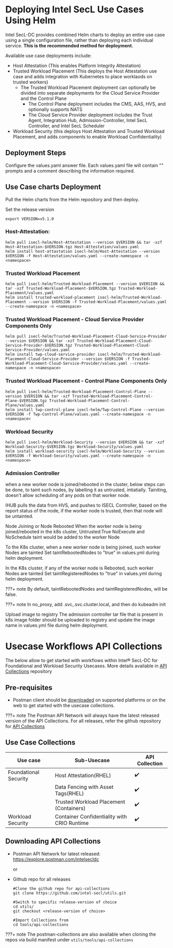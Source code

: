 # Deploying Intel SecL Use Cases Using Helm

Intel SecL-DC provides combined Helm charts to deploy an entire use case using a single configuration file, rather than deploying each individual service.  **This is the recommended method for deployment.**

Available use case deployments include:

- Host Attestation (This enables Platform Integrity Attestation)
- Trusted Workload Placement (This deploys the Host Attestation use case and adds integration with Kubernetes to place worklaods on trusted workers)
  - The Trusted Workload Placement deployment can optionally be divided into separate deployments for the Cloud Service Provider and the Control Plane
    - The Control Plane deployment includes the CMS, AAS, HVS, and optionally supports NATS
    - The Cloud Service Provider deployment includes the Trust Agent, Integration Hub, Admission-Controller, Intel SecL Controller, and Intel SecL Scheduler
- Workload Security (this deploys Host Attestation and Trusted Workload Placement, and adds components to enable Workload Confidentiality)


## Deployment Steps

Configure the values.yaml answer file.  Each values.yaml file will contain "<user input>" prompts and a comment describing the information required.

## Use Case charts Deployment

Pull the Helm charts from the Helm repository and then deploy.

Set the release version
```
export VERSION=v5.1.0
```

### Host-Attestation:

```
helm pull isecl-helm/Host-Attestation --version $VERSION && tar -xzf Host-Attestation-$VERSION.tgz Host-Attestation/values.yaml
helm install host-attastation isecl-helm/Host-Attestation --version $VERSION -f Host-Attestation/values.yaml --create-namespace -n <namespace>
```

### Trusted Workload Placement

```
helm pull isecl-helm/Trusted-Workload-Placement --version $VERSION && tar -xzf Trusted-Workload-Placement-$VERSION.tgz Trusted-Workload-Placement/values.yaml
helm install trusted-workload-placement isecl-helm/Trusted-Workload-Placement --version $VERSION -f Trusted-Workload-Placement/values.yaml --create-namespace -n <namespace>
```

### Trusted Workload Placement - Cloud Service Provider Components Only

```
helm pull isecl-helm/Trusted-Workload-Placement-Cloud-Service-Provider --version $VERSION && tar -xzf Trusted-Workload-Placement-Cloud-Service-Provider-$VERSION.tgz Trusted-Workload-Placement-Cloud-Service-Provider/values.yaml
helm install twp-cloud-service-provider isecl-helm/Trusted-Workload-Placement-Cloud-Service-Provider --version $VERSION -f Trusted-Workload-Placement-Cloud-Service-Provider/values.yaml --create-namespace -n <namespace>
```

### Trusted Workload Placement - Control Plane Components Only

```
helm pull isecl-helm/Trusted-Workload-Placement-Control-Plane --version $VERSION && tar -xzf Trusted-Workload-Placement-Control-Plane-$VERSION.tgz Trusted-Workload-Placement-Control-Plane/values.yaml
helm install twp-control-plane isecl-helm/Twp-Control-Plane --version $VERSION -f Twp-Control-Plane/values.yaml --create-namespace -n <namespace>
```

### Workload Security 

```
helm pull isecl-helm/Workload-Security --version $VERSION && tar -xzf Workload-Security-$VERSION.tgz Workload-Security/values.yaml
helm install workload-security isecl-helm/Workload-Security --version $VERSION -f Workload-Security/values.yaml --create-namespace -n <namespace>
```

### Admission Controller
when a new worker node is joined/rebooted in the cluster, below steps can be done, to taint such nodes, by labelling it as untrusted, intiatially. Tainiting, doesn't allow scheduling of any pods on that worker node.

IHUB pulls the data from HVS, and pushes to ISECL Controller, based on the report status of the node, if the worker node is trusted, then that node will be untainted.

Node Joining or Node Rebooted When the worker node is being joined/rebooted in the k8s cluster, Untrusted:True NoExecute and NoSchedule taint would be added to the worker Node

To the K8s cluster, when a new worker node is being joined, such worker Nodes are tainted Set taintRebootedNodes to "true" in values.yml during helm deployment.

In the K8s cluster, if any of the worker node is Rebooted, such worker Nodes are tainted Set taintRegisteredNodes to "true" in values.yml during helm deployment.

???+ note By default, taintRebootedNodes and taintRegisteredNodes, will be false.

???+ note In no_proxy, add .svc,.svc.cluster.local, and then do kubeadm init

Upload image to registry The admission controller tar file that is present in k8s image folder should be uploaded to registry and update the image name in values.yml file during helm deployment.

# Usecase Workflows API Collections

The below allow to get started with workflows within Intel® SecL-DC for Foundational and Workload Security Usecases. More details available in [API Collections](https://github.com/intel-secl/utils/tree/v5.1/develop/tools/api-collections) repository

## Pre-requisites

* Postman client should be [downloaded](https://www.postman.com/downloads/) on supported platforms or on the web to get started with the usecase collections.

???+ note 
    The Postman API Network will always have the latest released version of the API Collections. For all releases, refer the github repository for [API Collections](https://github.com/intel-secl/utils/tree/v5.1/develop/tools/api-collections)

## Use Case Collections

| Use case               | Sub-Usecase                                   | API Collection     |
| ---------------------- | --------------------------------------------- | ------------------ |
| Foundational Security  | Host Attestation(RHEL)                              | ✔️                  |
|                        | Data Fencing  with Asset Tags(RHEL)                 | ✔️                  |
|                        | Trusted Workload Placement (Containers)  | ✔️ |
| Workload Security | Container Confidentiality with CRIO Runtime | ✔️                 

## Downloading API Collections

* Postman API Network for latest released: https://explore.postman.com/intelsecldc

  or 

* Github repo for all releases

  ```shell
  #Clone the github repo for api-collections
  git clone https://github.com/intel-secl/utils.git
  
  #Switch to specific release-version of choice
  cd utils/
  git checkout <release-version of choice>
  
  #Import Collections from
  cd tools/api-collections
  ```

???+ note 
    The postman-collections are also available when cloning the repos via build manifest under `utils/tools/api-collections`

